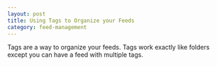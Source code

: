 ```yaml
---
layout: post
title: Using Tags to Organize your Feeds
category: feed-management
---
```


Tags are a way to organize your feeds. Tags work exactly like folders except you can have a feed with multiple tags.